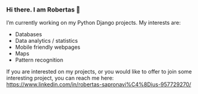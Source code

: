### Hi there. I am Robertas 👋

I’m currently working on my Python Django projects.
My interests are:
* Databases
* Data analytics / statistics
* Mobile friendly webpages
* Maps
* Pattern recognition

If you are interested on my projects, or you would like to offer to join some interesting project, you can reach me here: 
https://www.linkedin.com/in/robertas-sapronavi%C4%8Dius-957729270/
<!--
**32ndOfAnInch/32ndOfAnInch** is a ✨ _special_ ✨ repository because its `README.md` (this file) appears on your GitHub profile.

Here are some ideas to get you started:

- 🔭 I’m currently working on ...
- 🌱 I’m currently learning ...
- 👯 I’m looking to collaborate on ...
- 🤔 I’m looking for help with ...
- 💬 Ask me about ...
- 📫 How to reach me: ...
- 😄 Pronouns: ...
- ⚡ Fun fact: ...
-->
